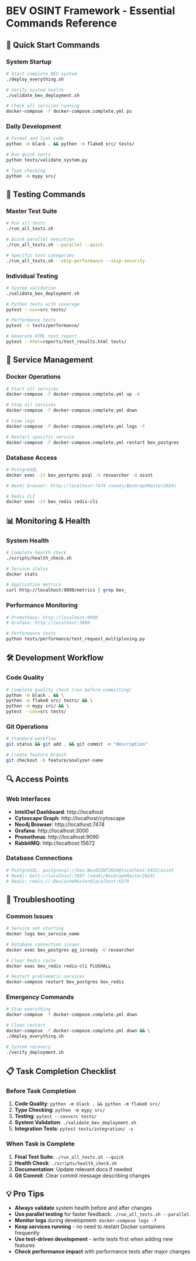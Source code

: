 # BEV OSINT Framework - Essential Commands Reference

## 🚀 Quick Start Commands

### System Startup
```bash
# Start complete BEV system
./deploy_everything.sh

# Verify system health
./validate_bev_deployment.sh

# Check all services running
docker-compose -f docker-compose.complete.yml ps
```

### Daily Development
```bash
# Format and lint code
python -m black . && python -m flake8 src/ tests/

# Run quick tests
python tests/validate_system.py

# Type checking
python -m mypy src/
```

## 🧪 Testing Commands

### Master Test Suite
```bash
# Run all tests
./run_all_tests.sh

# Quick parallel execution
./run_all_tests.sh --parallel --quick

# Specific test categories
./run_all_tests.sh --skip-performance --skip-security
```

### Individual Testing
```bash
# System validation
./validate_bev_deployment.sh

# Python tests with coverage
pytest --cov=src tests/

# Performance tests
pytest -v tests/performance/

# Generate HTML test report
pytest --html=reports/test_results.html tests/
```

## 🔧 Service Management

### Docker Operations
```bash
# Start all services
docker-compose -f docker-compose.complete.yml up -d

# Stop all services
docker-compose -f docker-compose.complete.yml down

# View logs
docker-compose -f docker-compose.complete.yml logs -f

# Restart specific service
docker-compose -f docker-compose.complete.yml restart bev_postgres
```

### Database Access
```bash
# PostgreSQL
docker exec -it bev_postgres psql -U researcher -d osint

# Neo4j browser: http://localhost:7474 (neo4j/BevGraphMaster2024)

# Redis CLI
docker exec -it bev_redis redis-cli
```

## 📊 Monitoring & Health

### System Health
```bash
# Complete health check
./scripts/health_check.sh

# Service status
docker stats

# Application metrics
curl http://localhost:9090/metrics | grep bev_
```

### Performance Monitoring
```bash
# Prometheus: http://localhost:9090
# Grafana: http://localhost:3000

# Performance tests
python tests/performance/test_request_multiplexing.py
```

## 🛠 Development Workflow

### Code Quality
```bash
# Complete quality check (run before committing)
python -m black . && \
python -m flake8 src/ tests/ && \
python -m mypy src/ && \
pytest --cov=src tests/
```

### Git Operations
```bash
# Standard workflow
git status && git add . && git commit -m "description"

# Create feature branch
git checkout -b feature/analyzer-name
```

## 🔍 Access Points

### Web Interfaces
- **IntelOwl Dashboard**: http://localhost
- **Cytoscape Graph**: http://localhost/cytoscape  
- **Neo4j Browser**: http://localhost:7474
- **Grafana**: http://localhost:3000
- **Prometheus**: http://localhost:9090
- **RabbitMQ**: http://localhost:15672

### Database Connections
```bash
# PostgreSQL: postgresql://bev:BevOSINT2024@localhost:5432/osint
# Neo4j: bolt://localhost:7687 (neo4j/BevGraphMaster2024)
# Redis: redis://:BevCacheMaster@localhost:6379
```

## 🚨 Troubleshooting

### Common Issues
```bash
# Service not starting
docker logs bev_service_name

# Database connection issues
docker exec bev_postgres pg_isready -U researcher

# Clear Redis cache
docker exec bev_redis redis-cli FLUSHALL

# Restart problematic services
docker-compose restart bev_postgres bev_redis
```

### Emergency Commands
```bash
# Stop everything
docker-compose -f docker-compose.complete.yml down

# Clean restart
docker-compose -f docker-compose.complete.yml down && \
./deploy_everything.sh

# System recovery
./verify_deployment.sh
```

## 📋 Task Completion Checklist

### Before Task Completion
1. **Code Quality**: `python -m black . && python -m flake8 src/`
2. **Type Checking**: `python -m mypy src/`
3. **Testing**: `pytest --cov=src tests/`
4. **System Validation**: `./validate_bev_deployment.sh`
5. **Integration Tests**: `pytest tests/integration/ -v`

### When Task is Complete
1. **Final Test Suite**: `./run_all_tests.sh --quick`
2. **Health Check**: `./scripts/health_check.sh`
3. **Documentation**: Update relevant docs if needed
4. **Git Commit**: Clear commit message describing changes

## 💡 Pro Tips

- **Always validate** system health before and after changes
- **Use parallel testing** for faster feedback: `./run_all_tests.sh --parallel`
- **Monitor logs** during development: `docker-compose logs -f`
- **Keep services running** - no need to restart Docker containers frequently
- **Use test-driven development** - write tests first when adding new features
- **Check performance impact** with performance tests after major changes